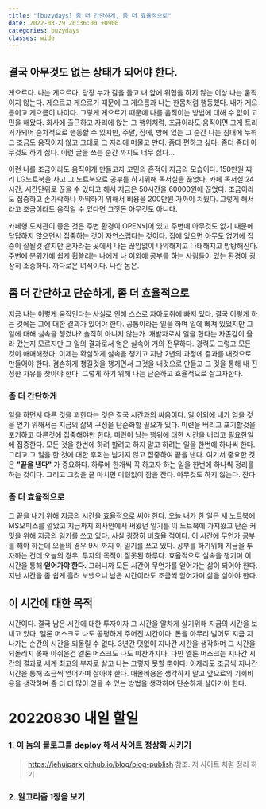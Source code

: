 ```yaml
---
title: "[buzydays] 좀 더 간단하게, 좀 더 효율적으로"
date: 2022-08-29 20:36:00 +0900
categories: buzydays
classes: wide
---
```


## 결국 아무것도 없는 상태가 되어야 한다.

게으르다. 나는 게으르다. 당장 누가 칼을 들고 내 앞에 위협을 하지 않는 이상 나는 움직이지 않는다. 게으르고 게으르기 때문에 그 게으름과 나는 한몸처럼 행동했다. 내가 게으름이고 게으름이 나이다. 그렇게 게으르기 때문에 나를 움직이는 방법에 대해 수 없이 고민을 해왔다. 회사에 출근하고 자리에 앉는 그 행위처럼, 조금이라도 움직이면 그게 트리거가되어 순차적으로 행동할 수 있지만, 주말, 집에, 방에 있는 그 순간 나는 침대에 누워 그 조금도 움직이지 않고 그대로 그 자리에 머물고 만다. 좀더 편하고 싶다. 좀더 좀더 아무것도 하기 싫다. 이런 글을 쓰는 순간 까지도 너무 싫다... 

이런 나를 조금이라도 움직이게 만들고자 고민의 흔적이 지금의 모습이다. 150만원 짜리 LG노트북을 사고 그 노트북으로 공부를 하기위해 독서실을 끊었다. 카페 독서실 24시간, 시간단위로 끊을 수 있다고 해서 지금은 50시간을 60000원에 끊었다. 조금이라도 집중하고 손가락하나 까딱하기 위해서 비용을 200만원 가까이 치뤘다. 그렇게 해서라고 조금이라도 움직일 수 있다면 그깟돈 아무것도 아니다. 

카페형 도서관이 좋은 것은 주변 환경이 OPEN되어 있고 주변에 아무것도 없기 때문에 답답하지 않으면서 집중하는 것이 자연스럽다는 것이다. 집에 있으면 아무도 없기에 집중이 잘될것 같지만 혼자라는 곳에서 나는 끊임없이 나약해지고 나태해지고 방탕해진다. 주변에 분위기에 쉽게 휩쓸리는 나에게 나 이외에 공부를 하는 사림들이 있는 환경이 굉장히 소중하다. 까다로운 녀석이다. 나란 놈은. 

## 좀 더 간단하고 단순하게, 좀 더 효율적으로

 지금 나는 이렇게 움직인다는 사실로 인해 스스로 자아도취에 빠저 있다. 결국 이렇게 하는 것에는 그에 대한 결과가 있어야 한다. 공통이라는 일을 하며 일에 빠져 있었지만 그 일에 대해 실속을 챙겼나? 솔직히 아니지 않는가. 개발자로서 일을 한다는 자존감이 올라 갔는지 모르지만 그 일의 결과로서 얻은 실속이 거의 전무하다. 경력도 그렇고 모든 것이 애매해졌다. 이제는 확실하게 실속을 챙기고 지난 2년의 과정에 결과를 내것으로 만들어야 한다. 겸손하게 챙길것을 챙기면서 그것을 내것으로 만들고 그 것을 통해 내 진정한 자유를 찾아야 한다. 그렇게 하기 위해 나는 단순하고 효율적으로 살고자한다.

### 좀 더 간단하게

일을 하면서 다른 것을 꾀한다는 것은 결국 시간과의 싸움이다. 일 이외에 내가 얻을 것을 얻기 위해서는 지금의 삶의 구성을 단순화할 필요가 있다. 미련을 버리고 포기할것을 포기하고 다른것에 집중해야만 한다. 미련이 남는 행위에 대한 시간을 버리고 필요한일에 집중한다. 모든 것을 한번에 하려 할려고 하지 말고 하려는 일을 한번에 하나씩 한다. 그리고 그 일을 한 것에 대한 후회는 남기지 않고 집중하여 끝을 낸다. 여기서 중요한 것은 **"끝을 낸다"** 가 중요하다. 하루에 한개씩 꼭 하고자 하는 일을 한번에 하나씩 정리를 하는 것이다. 그리고 그것을 끝 마치면 미련없이 잠을 잔다. 아무것도 하지 않는다. 잔다. 

### 좀 더 효율적으로 

그 끝을 내기 위해 지금의 시간을 효율적으로 써야 한다. 오늘 내가 한 일은 새 노트북에 MS오피스를 깔았고 지금까지 회사안에서 써왔던 일기를 이 노트북에 가져왔고 단순 커밋을 위해 지금의 일기를 쓰고 있다. 사실 굉장히 비효율 적이다. 이 시간에 무언가 공부를 해야 하는데 오늘의 경우 9시 까지 이 일기를 쓰고 있다. 공부를 하기위해 지금을 투자하는 건데 오늘의 경우, 투자의 목적이 잘못된 하루다. 효율적으로 실속을 챙기며 이 시간을 통해 **얻어가야 한다.** 그러니까 모든 시간이 무언가를 얻어가는 삶이 되어야 한다. 지난 시간을 좀 쉽게 흘려 보냈으니 남은 시간이라도 조금씩 얻어가며 삶을 살아야 한다. 

## 이 시간에 대한 목적 
시간이다. 결국 남은 시간에 대한 투자이자 그 시간을 알차게 살기위해 지금의 시간을 보내고 있다. 엘론 머스크도 나도 공평하게 주어진 시간이다. 돈을 아무리 벌어도 지금 지나가는 순간의 시간을 되돌릴 수 없다. 3년간 덧없이 지나간 시간을 생각하며 그 시간을 되돌리지 못해 아쉬운건 엘론 머스크도 나도 마찬가지다. 다만 엘론 머스크는 지나간 시간의 결과로 세계 최고의 부자로 살고 나는 그렇지 못할 뿐이다. 이제라도 조금씩 지나간 시간을 통해 조금씩 얻어가며 살아야 한다. 매몰비용은 생각하지 말고 앞으로의 기회비용을 생각하며 좀 더 더 많이 얻을 수 있는 방법을 생각하며 단순하게 살아가야 한다. 


# 20220830 내일 할일 

### 1. 이 놈의 블로그를 deploy 해서 사이트 정상화 시키기
> https://jehuipark.github.io/blog/blog-publish 참조. 저 사이트 처럼 정리 하기
### 2. 알고리즘 1장을 보기
